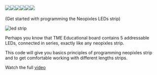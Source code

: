 # ![](https://place-hold.it/30x45/F63C5E/0611FA&text=&bold&fontsize=18)![](https://place-hold.it/30x45/F2FA05/0611FA&text=&bold&fontsize=18)![](https://place-hold.it/80x45/F55D99/0611FA&text=LED&bold&fontsize=23)![](https://place-hold.it/80x45/40FA05/FA05CA&text=STRIP&bold&fontsize=23)![](https://place-hold.it/30x45/05FAEF/0611FA&text=&bold&fontsize=18)![](https://place-hold.it/30x45/C55CE7/0611FA&text=&bold&fontsize=18)
(Get started with programming the Neopixles LEDs strip)

![led strip](https://user-images.githubusercontent.com/37689522/53479348-22c06a00-3a79-11e9-9bc5-535ad4274f7f.gif)

Perhaps you know that TME Educational board contains 5 addressable LEDs, connected in series, exactly like any neopixles strip. 

This code will give you basics principles of programming neopixles strip and to get comfortable working with different lengths strips. 

Watch the full [video](https://www.youtube.com/watch?v=wVS_mYi-a0w)
